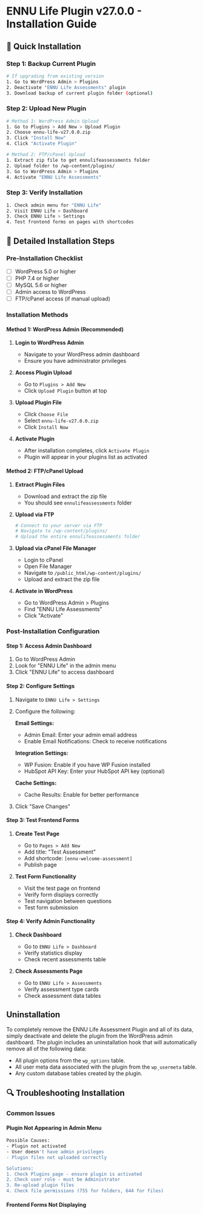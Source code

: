 # ENNU Life Plugin v27.0.0 - Installation Guide

## 🚀 **Quick Installation**

### **Step 1: Backup Current Plugin**
```bash
# If upgrading from existing version
1. Go to WordPress Admin > Plugins
2. Deactivate "ENNU Life Assessments" plugin
3. Download backup of current plugin folder (optional)
```

### **Step 2: Upload New Plugin**
```bash
# Method 1: WordPress Admin Upload
1. Go to Plugins > Add New > Upload Plugin
2. Choose ennu-life-v27.0.0.zip
3. Click "Install Now"
4. Click "Activate Plugin"

# Method 2: FTP/cPanel Upload
1. Extract zip file to get ennulifeassessments folder
2. Upload folder to /wp-content/plugins/
3. Go to WordPress Admin > Plugins
4. Activate "ENNU Life Assessments"
```

### **Step 3: Verify Installation**
```bash
1. Check admin menu for "ENNU Life" 
2. Visit ENNU Life > Dashboard
3. Check ENNU Life > Settings
4. Test frontend forms on pages with shortcodes
```

## 🔧 **Detailed Installation Steps**

### **Pre-Installation Checklist**
- [ ] WordPress 5.0 or higher
- [ ] PHP 7.4 or higher  
- [ ] MySQL 5.6 or higher
- [ ] Admin access to WordPress
- [ ] FTP/cPanel access (if manual upload)

### **Installation Methods**

#### **Method 1: WordPress Admin (Recommended)**
1. **Login to WordPress Admin**
   - Navigate to your WordPress admin dashboard
   - Ensure you have administrator privileges

2. **Access Plugin Upload**
   - Go to `Plugins > Add New`
   - Click `Upload Plugin` button at top

3. **Upload Plugin File**
   - Click `Choose File`
   - Select `ennu-life-v27.0.0.zip`
   - Click `Install Now`

4. **Activate Plugin**
   - After installation completes, click `Activate Plugin`
   - Plugin will appear in your plugins list as activated

#### **Method 2: FTP/cPanel Upload**
1. **Extract Plugin Files**
   - Download and extract the zip file
   - You should see `ennulifeassessments` folder

2. **Upload via FTP**
   ```bash
   # Connect to your server via FTP
   # Navigate to /wp-content/plugins/
   # Upload the entire ennulifeassessments folder
   ```

3. **Upload via cPanel File Manager**
   - Login to cPanel
   - Open File Manager
   - Navigate to `/public_html/wp-content/plugins/`
   - Upload and extract the zip file

4. **Activate in WordPress**
   - Go to WordPress Admin > Plugins
   - Find "ENNU Life Assessments"
   - Click "Activate"

### **Post-Installation Configuration**

#### **Step 1: Access Admin Dashboard**
1. Go to WordPress Admin
2. Look for "ENNU Life" in the admin menu
3. Click "ENNU Life" to access dashboard

#### **Step 2: Configure Settings**
1. Navigate to `ENNU Life > Settings`
2. Configure the following:

   **Email Settings:**
   - Admin Email: Enter your admin email address
   - Enable Email Notifications: Check to receive notifications

   **Integration Settings:**
   - WP Fusion: Enable if you have WP Fusion installed
   - HubSpot API Key: Enter your HubSpot API key (optional)

   **Cache Settings:**
   - Cache Results: Enable for better performance

3. Click "Save Changes"

#### **Step 3: Test Frontend Forms**
1. **Create Test Page**
   - Go to `Pages > Add New`
   - Add title: "Test Assessment"
   - Add shortcode: `[ennu-welcome-assessment]`
   - Publish page

2. **Test Form Functionality**
   - Visit the test page on frontend
   - Verify form displays correctly
   - Test navigation between questions
   - Test form submission

#### **Step 4: Verify Admin Functionality**
1. **Check Dashboard**
   - Go to `ENNU Life > Dashboard`
   - Verify statistics display
   - Check recent assessments table

2. **Check Assessments Page**
   - Go to `ENNU Life > Assessments`
   - Verify assessment type cards
   - Check assessment data tables

## Uninstallation

To completely remove the ENNU Life Assessment Plugin and all of its data, simply deactivate and delete the plugin from the WordPress admin dashboard. The plugin includes an uninstallation hook that will automatically remove all of the following data:

*   All plugin options from the `wp_options` table.
*   All user meta data associated with the plugin from the `wp_usermeta` table.
*   Any custom database tables created by the plugin.

## 🔍 **Troubleshooting Installation**

### **Common Issues**

#### **Plugin Not Appearing in Admin Menu**
```bash
Possible Causes:
- Plugin not activated
- User doesn't have admin privileges
- Plugin files not uploaded correctly

Solutions:
1. Check Plugins page - ensure plugin is activated
2. Check user role - must be Administrator
3. Re-upload plugin files
4. Check file permissions (755 for folders, 644 for files)
```

#### **Frontend Forms Not Displaying**
```
```